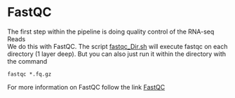 # FastQC
The first step within the pipeline is doing quality control of the RNA-seq Reads<br/>
We do this with FastQC.
The script [fastqc_Dir.sh](Scripts/01_FastQC/fastqc_Dir.sh) will execute fastqc on each directory (1 layer deep). But you can also just run it within the directory with the command

```
fastqc *.fq.gz
```


For more information on FastQC follow the link [FastQC](http://www.bioinformatics.babraham.ac.uk/projects/fastqc/)
